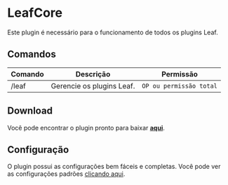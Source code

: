# LeafCore
Este plugin é necessário para o funcionamento de todos os plugins Leaf.

## Comandos

|Comando         |Descrição                      |Permissão                    |
|----------------|-------------------------------|-----------------------------|
|/leaf |Gerencie os plugins Leaf. |`OP ou permissão total`|

## Download
Você pode encontrar o plugin pronto para baixar [**aqui**](https://github.com/leafcodebr/LeafCore/releases).

## Configuração

O plugin possui as configurações bem fáceis e completas. Você pode ver as configurações padrões [clicando aqui](https://github.com/leafcodebr/LeafCore/tree/main/configs).

